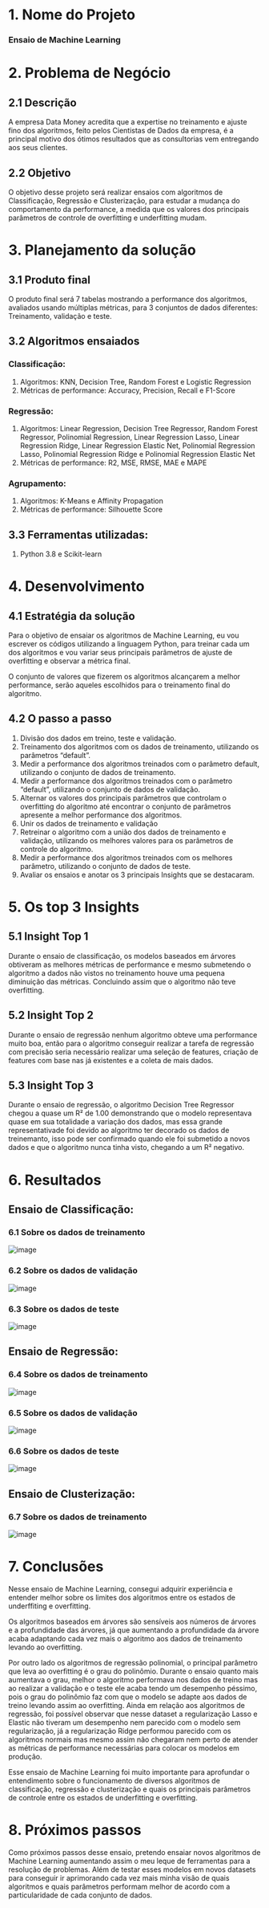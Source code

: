 # 1. Nome do Projeto
### Ensaio de Machine Learning

# 2. Problema de Negócio
## 2.1 Descrição
A empresa Data Money acredita que a expertise no treinamento e ajuste fino dos algoritmos, feito pelos Cientistas de Dados da empresa, é a principal motivo dos ótimos resultados que as consultorias vem entregando aos seus clientes.
## 2.2 Objetivo
O objetivo desse projeto será realizar ensaios com algoritmos de Classificação, Regressão e Clusterização, para estudar a mudança do comportamento da performance, a medida que os valores dos principais parâmetros de controle de overfitting e underfitting mudam.

# 3. Planejamento da solução
## 3.1 Produto final
O produto final será 7 tabelas mostrando a performance dos algoritmos, avaliados usando múltiplas
métricas, para 3 conjuntos de dados diferentes: Treinamento, validação e teste.

## 3.2 Algoritmos ensaiados

### Classificação:
  1. Algoritmos: KNN, Decision Tree, Random Forest e Logistic Regression
  2. Métricas de performance: Accuracy, Precision, Recall e F1-Score

### Regressão:
  1. Algoritmos: Linear Regression, Decision Tree Regressor, Random Forest Regressor, Polinomial Regression, Linear Regression Lasso, Linear Regression Ridge, Linear Regression Elastic Net, Polinomial Regression Lasso, Polinomial Regression Ridge e     Polinomial Regression Elastic Net
  2. Métricas de performance: R2, MSE, RMSE, MAE e MAPE

### Agrupamento:
  1. Algoritmos: K-Means e Affinity Propagation
  2. Métricas de performance: Silhouette Score

## 3.3 Ferramentas utilizadas:
  1. Python 3.8 e Scikit-learn

# 4. Desenvolvimento
## 4.1 Estratégia da solução
Para o objetivo de ensaiar os algoritmos de Machine Learning, eu vou escrever os códigos utilizando a linguagem Python, para treinar cada um dos algoritmos e vou variar seus principais parâmetros de ajuste de overfitting e observar a métrica final.

O conjunto de valores que fizerem os algoritmos alcançarem a melhor performance, serão aqueles escolhidos para o treinamento final do algoritmo.

## 4.2 O passo a passo
  1. Divisão dos dados em treino, teste e validação.
  2. Treinamento dos algoritmos com os dados de treinamento, utilizando os parâmetros “default”.
  3. Medir a performance dos algoritmos treinados com o parâmetro default, utilizando o conjunto de dados de treinamento.
  4. Medir a performance dos algoritmos treinados com o parâmetro “default”, utilizando o conjunto de dados de validação.
  5. Alternar os valores dos principais parâmetros que controlam o overfitting do algoritmo até encontrar o conjunto de parâmetros apresente a melhor performance dos algoritmos.
  6. Unir os dados de treinamento e validação
  7. Retreinar o algoritmo com a união dos dados de treinamento e validação, utilizando os melhores valores para os parâmetros de controle do algoritmo.
  8. Medir a performance dos algoritmos treinados com os melhores parâmetro, utilizando o conjunto de dados de teste.
  9. Avaliar os ensaios e anotar os 3 principais Insights que se destacaram.

# 5. Os top 3 Insights

## 5.1 Insight Top 1
Durante o ensaio de classificação, os modelos baseados em árvores obtiveram as melhores métricas de performance e mesmo submetendo o algoritmo a dados não vistos no treinamento houve uma pequena diminuição das métricas. Concluindo assim que o algoritmo não teve overfitting. 
## 5.2 Insight Top 2
Durante o ensaio de regressão nenhum algoritmo obteve uma performance muito boa, então para o algoritmo conseguir realizar a tarefa de regressão com precisão seria necessário realizar uma seleção de features, criação de features com base nas já existentes e a coleta de mais dados.
## 5.3 Insight Top 3
Durante o ensaio de regressão, o algoritmo Decision Tree Regressor chegou a quase um R² de 1.00 demonstrando que o modelo representava quase em sua totalidade a variação dos dados, mas essa grande representativade foi devido ao algoritmo ter decorado os dados de treinemanto, isso pode ser confirmado quando ele foi submetido a novos dados e que o algoritmo nunca tinha visto, chegando a um R² negativo. 

# 6. Resultados
## Ensaio de Classificação:
### 6.1 Sobre os dados de treinamento
![image](https://github.com/TiagoTBarreto/Ensaio-de-Machine-Learning/assets/137197787/9b6f9f9a-fbff-4923-b3f0-99459148dd9e)
### 6.2 Sobre os dados de validação
![image](https://github.com/TiagoTBarreto/Ensaio-de-Machine-Learning/assets/137197787/9b07499c-da26-4018-8833-ed541648dafd)
### 6.3 Sobre os dados de teste
![image](https://github.com/TiagoTBarreto/Ensaio-de-Machine-Learning/assets/137197787/a3572d32-de15-4af6-9b8d-e18e3b48840d)

## Ensaio de Regressão:
### 6.4 Sobre os dados de treinamento 
![image](https://github.com/TiagoTBarreto/Ensaio-de-Machine-Learning/assets/137197787/ce44308e-b9bc-4ad6-9b17-6a7db40bc2d7)
### 6.5 Sobre os dados de validação
![image](https://github.com/TiagoTBarreto/Ensaio-de-Machine-Learning/assets/137197787/1d9e353b-7b56-47a7-96de-7dc9fc6d2325)
### 6.6 Sobre os dados de teste
![image](https://github.com/TiagoTBarreto/Ensaio-de-Machine-Learning/assets/137197787/83411a8e-c8bc-4912-9a96-0c81d44a489b)

## Ensaio de Clusterização:
### 6.7 Sobre os dados de treinamento
![image](https://github.com/TiagoTBarreto/Ensaio-de-Machine-Learning/assets/137197787/d6e7c618-3678-4e19-bc16-07b03162ec85)

# 7. Conclusões

Nesse ensaio de Machine Learning, consegui adquirir experiência e entender melhor sobre os limites dos algoritmos entre os estados de underffiting e overfitting.

Os algoritmos baseados em árvores são sensíveis aos números de árvores e a profundidade das árvores, já que aumentando a profundidade da árvore acaba adaptando cada vez mais o algoritmo aos dados de treinamento levando ao overfitting.

Por outro lado os algoritmos de regressão polinomial, o principal parâmetro que leva ao overfitting é o grau do polinômio. Durante o ensaio quanto mais aumentava o grau, melhor o algoritmo performava nos dados de treino mas ao realizar a validação e o teste ele acaba tendo um desempenho péssimo, pois o grau do polinômio faz com que o modelo se adapte aos dados de treino levando assim ao overfitting. Ainda em relação aos algoritmos de regressão, foi possível observar que nesse dataset a regularização Lasso e Elastic não tiveram um desempenho nem parecido com o modelo sem regularização, já a regularização Ridge performou parecido com os algoritmos normais mas mesmo assim não chegaram nem perto de atender as métricas de performance necessárias para colocar os modelos em produção.

Esse ensaio de Machine Learning foi muito importante para aprofundar o entendimento sobre o funcionamento de diversos algoritmos de classificação, regressão e clusterização e quais os principais parâmetros de controle entre os estados de underfitting e overfitting.

# 8. Próximos passos
Como próximos passos desse ensaio, pretendo ensaiar novos algoritmos de Machine Learning aumentando assim o meu leque de ferramentas para a resolução de problemas. Além de testar esses modelos em novos datasets para conseguir ir aprimorando cada vez mais minha visão de quais algoritmos e quais parâmetros performam melhor de acordo com a particularidade de cada conjunto de dados.






